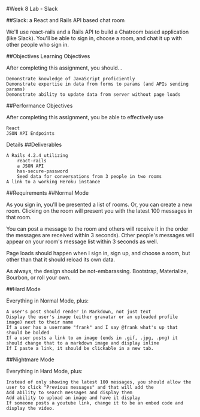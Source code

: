 #Week 8 Lab - Slack

##Slack: a React and Rails API based chat room

We'll use react-rails and a Rails API to build a Chatroom based application (like Slack). You'll be able to sign in, choose a room, and chat it up with other people who sign in.

##Objectives
Learning Objectives

After completing this assignment, you should…

    Demonstrate knowledge of JavaScript proficiently
    Demonstrate expertise in data from forms to params (and APIs sending params)
    Demonstrate ability to update data from server without page loads

##Performance Objectives

After completing this assignment, you be able to effectively use

    React
    JSON API Endpoints

Details
##Deliverables

    A Rails 4.2.4 utilizing
        react-rails
        a JSON API
        has-secure-password
        Seed data for conversations from 3 people in two rooms
    A link to a working Heroku instance

##Requirements
##Normal Mode

As you sign in, you'll be presented a list of rooms. Or, you can create a new room. Clicking on the room will present you with the latest 100 messages in that room.

You can post a message to the room and others will receive it in the order the messages are received within 3 seconds). Other people's messages will appear on your room's message list within 3 seconds as well.

Page loads should happen when I sign in, sign up, and choose a room, but other than that it should reload its own data.

As always, the design should be not-embarassing. Bootstrap, Materialize, Bourbon, or roll your own.

##Hard Mode

Everything in Normal Mode, plus:

    A user's post should render in Markdown, not just text
    Display the user's image (either gravatar or an uploaded profile image) next to their name
    If a user has a username "frank" and I say @frank what's up that should be bolded
    If a user posts a link to an image (ends in .gif, .jpg, .png) it should change that to a markdown image and display inline
    If I paste a link, it should be clickable in a new tab.

##Nightmare Mode

Everything in Hard Mode, plus:

    Instead of only showing the latest 100 messages, you should allow the user to click "Previous messages" and that will add the
    Add ability to search messages and display them
    Add ability to upload an image and have it display
    If someone posts a youtube link, change it to be an embed code and display the video.
